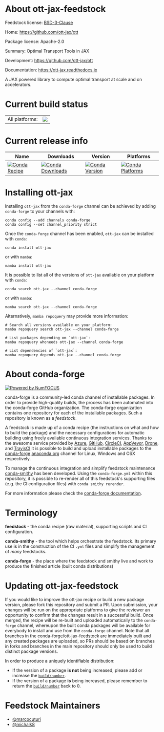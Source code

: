 About ott-jax-feedstock
=======================

Feedstock license: [BSD-3-Clause](https://github.com/conda-forge/ott-jax-feedstock/blob/main/LICENSE.txt)

Home: https://github.com/ott-jax/ott

Package license: Apache-2.0

Summary: Optimal Transport Tools in JAX

Development: https://github.com/ott-jax/ott

Documentation: https://ott-jax.readthedocs.io

A JAX powered library to compute optimal transport at scale and on accelerators.


Current build status
====================


<table><tr><td>All platforms:</td>
    <td>
      <a href="https://dev.azure.com/conda-forge/feedstock-builds/_build/latest?definitionId=18208&branchName=main">
        <img src="https://dev.azure.com/conda-forge/feedstock-builds/_apis/build/status/ott-jax-feedstock?branchName=main">
      </a>
    </td>
  </tr>
</table>

Current release info
====================

| Name | Downloads | Version | Platforms |
| --- | --- | --- | --- |
| [![Conda Recipe](https://img.shields.io/badge/recipe-ott--jax-green.svg)](https://anaconda.org/conda-forge/ott-jax) | [![Conda Downloads](https://img.shields.io/conda/dn/conda-forge/ott-jax.svg)](https://anaconda.org/conda-forge/ott-jax) | [![Conda Version](https://img.shields.io/conda/vn/conda-forge/ott-jax.svg)](https://anaconda.org/conda-forge/ott-jax) | [![Conda Platforms](https://img.shields.io/conda/pn/conda-forge/ott-jax.svg)](https://anaconda.org/conda-forge/ott-jax) |

Installing ott-jax
==================

Installing `ott-jax` from the `conda-forge` channel can be achieved by adding `conda-forge` to your channels with:

```
conda config --add channels conda-forge
conda config --set channel_priority strict
```

Once the `conda-forge` channel has been enabled, `ott-jax` can be installed with `conda`:

```
conda install ott-jax
```

or with `mamba`:

```
mamba install ott-jax
```

It is possible to list all of the versions of `ott-jax` available on your platform with `conda`:

```
conda search ott-jax --channel conda-forge
```

or with `mamba`:

```
mamba search ott-jax --channel conda-forge
```

Alternatively, `mamba repoquery` may provide more information:

```
# Search all versions available on your platform:
mamba repoquery search ott-jax --channel conda-forge

# List packages depending on `ott-jax`:
mamba repoquery whoneeds ott-jax --channel conda-forge

# List dependencies of `ott-jax`:
mamba repoquery depends ott-jax --channel conda-forge
```


About conda-forge
=================

[![Powered by
NumFOCUS](https://img.shields.io/badge/powered%20by-NumFOCUS-orange.svg?style=flat&colorA=E1523D&colorB=007D8A)](https://numfocus.org)

conda-forge is a community-led conda channel of installable packages.
In order to provide high-quality builds, the process has been automated into the
conda-forge GitHub organization. The conda-forge organization contains one repository
for each of the installable packages. Such a repository is known as a *feedstock*.

A feedstock is made up of a conda recipe (the instructions on what and how to build
the package) and the necessary configurations for automatic building using freely
available continuous integration services. Thanks to the awesome service provided by
[Azure](https://azure.microsoft.com/en-us/services/devops/), [GitHub](https://github.com/),
[CircleCI](https://circleci.com/), [AppVeyor](https://www.appveyor.com/),
[Drone](https://cloud.drone.io/welcome), and [TravisCI](https://travis-ci.com/)
it is possible to build and upload installable packages to the
[conda-forge](https://anaconda.org/conda-forge) [anaconda.org](https://anaconda.org/)
channel for Linux, Windows and OSX respectively.

To manage the continuous integration and simplify feedstock maintenance
[conda-smithy](https://github.com/conda-forge/conda-smithy) has been developed.
Using the ``conda-forge.yml`` within this repository, it is possible to re-render all of
this feedstock's supporting files (e.g. the CI configuration files) with ``conda smithy rerender``.

For more information please check the [conda-forge documentation](https://conda-forge.org/docs/).

Terminology
===========

**feedstock** - the conda recipe (raw material), supporting scripts and CI configuration.

**conda-smithy** - the tool which helps orchestrate the feedstock.
                   Its primary use is in the construction of the CI ``.yml`` files
                   and simplify the management of *many* feedstocks.

**conda-forge** - the place where the feedstock and smithy live and work to
                  produce the finished article (built conda distributions)


Updating ott-jax-feedstock
==========================

If you would like to improve the ott-jax recipe or build a new
package version, please fork this repository and submit a PR. Upon submission,
your changes will be run on the appropriate platforms to give the reviewer an
opportunity to confirm that the changes result in a successful build. Once
merged, the recipe will be re-built and uploaded automatically to the
`conda-forge` channel, whereupon the built conda packages will be available for
everybody to install and use from the `conda-forge` channel.
Note that all branches in the conda-forge/ott-jax-feedstock are
immediately built and any created packages are uploaded, so PRs should be based
on branches in forks and branches in the main repository should only be used to
build distinct package versions.

In order to produce a uniquely identifiable distribution:
 * If the version of a package **is not** being increased, please add or increase
   the [``build/number``](https://docs.conda.io/projects/conda-build/en/latest/resources/define-metadata.html#build-number-and-string).
 * If the version of a package **is** being increased, please remember to return
   the [``build/number``](https://docs.conda.io/projects/conda-build/en/latest/resources/define-metadata.html#build-number-and-string)
   back to 0.

Feedstock Maintainers
=====================

* [@marcocuturi](https://github.com/marcocuturi/)
* [@michalk8](https://github.com/michalk8/)

